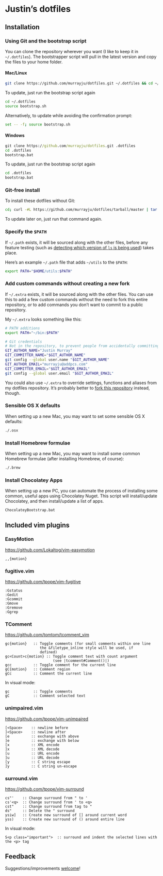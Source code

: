 # Justin’s dotfiles

## Installation

### Using Git and the bootstrap script

You can clone the repository wherever you want (I like to keep it in `~/.dotfiles`). The bootstrapper script will pull in the latest version and copy the files to your home folder.

#### Mac/Linux

```bash
git clone https://github.com/murrayju/dotfiles.git ~/.dotfiles && cd ~/.dotfiles && source bootstrap.sh
```

To update, just run the bootstrap script again

```bash
cd ~/.dotfiles
source bootstrap.sh
```

Alternatively, to update while avoiding the confirmation prompt:

```bash
set -- -f; source bootstrap.sh
```

#### Windows

```bat
git clone https://github.com/murrayju/dotfiles.git .dotfiles
cd .dotfiles
bootstrap.bat
```

To update, just run the bootstrap script again

```bat
cd .dotfiles
bootstrap.bat
```

### Git-free install

To install these dotfiles without Git:

```bash
cd; curl -#L https://github.com/murrayju/dotfiles/tarball/master | tar -xzv --strip-components 1 --exclude={README.md,bootstrap.sh}
```

To update later on, just run that command again.

### Specify the `$PATH`

If `~/.path` exists, it will be sourced along with the other files, before any feature testing (such as [detecting which version of `ls` is being used](https://github.com/murrayju/dotfiles/blob/aff769fd75225d8f2e481185a71d5e05b76002dc/.aliases#L21-26)) takes place.

Here’s an example `~/.path` file that adds `~/utils` to the `$PATH`:

```bash
export PATH="$HOME/utils:$PATH"
```

### Add custom commands without creating a new fork

If `~/.extra` exists, it will be sourced along with the other files. You can use this to add a few custom commands without the need to fork this entire repository, or to add commands you don’t want to commit to a public repository.

My `~/.extra` looks something like this:

```bash
# PATH additions
export PATH="~/bin:$PATH"

# Git credentials
# Not in the repository, to prevent people from accidentally committing under my name
GIT_AUTHOR_NAME="Justin Murray"
GIT_COMMITTER_NAME="$GIT_AUTHOR_NAME"
git config --global user.name "$GIT_AUTHOR_NAME"
GIT_AUTHOR_EMAIL="murrayju@addpcs.com"
GIT_COMMITTER_EMAIL="$GIT_AUTHOR_EMAIL"
git config --global user.email "$GIT_AUTHOR_EMAIL"
```

You could also use `~/.extra` to override settings, functions and aliases from my dotfiles repository. It’s probably better to [fork this repository](https://github.com/murrayju/dotfiles/fork_select) instead, though.

### Sensible OS X defaults

When setting up a new Mac, you may want to set some sensible OS X defaults:

```bash
./.osx
```

### Install Homebrew formulae

When setting up a new Mac, you may want to install some common Homebrew formulae (after installing Homebrew, of course):

```bash
./.brew
```

### Install Chocolatey Apps

When setting up a new PC, you can automate the process of installing some common, useful apps using Chocolatey Nuget. This script will install/update Chocolatey, and then install/update a list of apps.

```bat
ChocolateyBootstrap.bat
```

## Included vim plugins

### EasyMotion
<https://github.com/Lokaltog/vim-easymotion>

	,,{motion}

### fugitive.vim
<https://github.com/tpope/vim-fugitive>

	:Gstatus
	:Gedit
	:Gcommit
	:Gmove
	:Gremove
	:Ggrep

### TComment
<https://github.com/tomtom/tcomment_vim>

	gc{motion}   :: Toggle comments (for small comments within one line 
					the &filetype_inline style will be used, if 
					defined)
	gc<Count>c{motion} :: Toggle comment text with count argument 
						  (see |tcomment#Comment()|)
	gcc          :: Toggle comment for the current line
	gC{motion}   :: Comment region
	gCc          :: Comment the current line

In visual mode:

	gc           :: Toggle comments
	gC           :: Comment selected text

### unimpaired.vim
<https://github.com/tpope/vim-unimpaired>

	[<Space>	:: newline before
	]<Space>	:: newline after
	[e			:: exchange with above
	]e			:: exchange with below
	[x			:: XML encode
	]x			:: XML decode
	[u			:: URL encode
	]u			:: URL decode
	[y			:: C string escape
	]y			:: C string un-escape

### surround.vim
<https://github.com/tpope/vim-surround>

	cs"'	:: Change surround from " to '
	cs'<q>	:: Change surround from ' to <q>
	cst"	:: Change surround from tag to "
	ds"		:: Delete the " surround
	ysiw]	:: Create new surround of [] around current word
	yss)	:: Create new surround of () around entire line

In visual mode:

	S<p class="important">	:: surround and indent the selected lines with the <p> tag

## Feedback

Suggestions/improvements
[welcome](https://github.com/murrayju/dotfiles/issues)!
